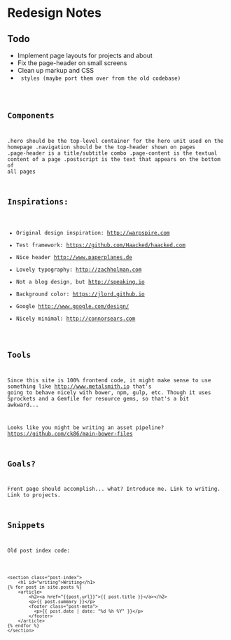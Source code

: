 # Redesign Notes

## Todo

- Implement page layouts for projects and about
- Fix the page-header on small screens
- Clean up markup and CSS
- <code> styles (maybe port them over from the old codebase)

## Components
.hero should be the top-level container for the hero unit used on the homepage
.navigation should be the top-header shown on pages
.page-header is a title/subtitle combo
.page-content is the textual content of a page
.postscript is the text that appears on the bottom of all pages

## Inspirations:

- Original design inspiration: http://warpspire.com
- Test framework: https://github.com/Haacked/haacked.com
- Nice header http://www.paperplanes.de
- Lovely typography: http://zachholman.com
- Not a blog design, but http://speaking.io
- Background color: https://jlord.github.io
- Google http://www.google.com/design/
- Nicely minimal: http://connorsears.com

## Tools

Since this site is 100% frontend code, it might make sense to use something like http://www.metalsmith.io that's going to behave nicely with bower, npm, gulp, etc. Though it uses Sprockets and a Gemfile for resource gems, so that's a bit awkward...

Looks like you might be writing an asset pipeline? https://github.com/ck86/main-bower-files


## Goals?

Front page should accomplish... what?
Introduce me.
Link to writing.
Link to projects.

## Snippets

Old post index code:


```

<section class="post-index">
    <h1 id="writing">Writing</h1>
{% for post in site.posts %}
    <article>
        <h2><a href="{{post.url}}">{{ post.title }}</a></h2>
        <p>{{ post.summary }}</p>
        <footer class="post-meta">
          <p>{{ post.date | date: "%d %h %Y" }}</p>
        </footer>
    </article>
{% endfor %}
</section>
```
